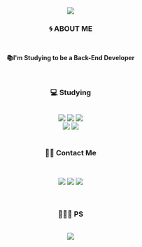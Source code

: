 
<div align=center>
<img src="https://capsule-render.vercel.app/api?type=waving&color=A9BCF5&height=200&section=header&text=Welcome&fontSize=70&animation=blinking&fontColor=FFFFFF&desc=My%20GitHub&descSize=30&descAlign=80"% />
</div>

<div align=center>
  
### 🌀 ABOUT ME
<br>
  
**📚I'm Studying to be a Back-End Developer**



<div align=center>
<br>
<div align=center>
  
### 💻 Studying

  <br>
  
<img src="https://img.shields.io/badge/java-007396?style=for-the-badge&logo=java&logoColor=white">
<img src="https://img.shields.io/badge/spring-6DB33F?style=for-the-badge&logo=spring&logoColor=white">
<img src="https://img.shields.io/badge/springboot-6DB33F?style=for-the-badge&logo=springboot&logoColor=white">
<br>
 
<img src="https://img.shields.io/badge/mysql-4479A1?style=for-the-badge&logo=mysql&logoColor=white">
<img src="https://img.shields.io/badge/gradle-02303A?style=for-the-badge&logo=gradle&logoColor=white">
</div>

<br>


<div align=center>


### 🙌🏻 Contact Me
  
<br>

<a href="https://inkyu-yoon.github.io/" target="_blank"><img src="https://img.shields.io/badge/🚀 My Blog-E6E6E6?style=for-the-badge&logo=github&logoColor=black"></a>
<a href="https://yinq.tistory.com/" target="_blank"><img src="https://img.shields.io/badge/🌀 PS Blog-E6E6E6?style=for-the-badge&logo=tistory&logoColor=black"></a>
<a href="mailto:tryingmybest24h@gmail.com" target="_blank"><img src="https://img.shields.io/badge/💌 Email-FA8258?style=for-the-badge&logo=gmail&logoColor=white"></a>
  
</div>


<br>

<div align=center>

### 👩🏻‍💻 PS
<br>

<img align='center' src="http://mazassumnida.wtf/api/v2/generate_badge?boj=tryingmybest24h">
  
  
  </div>
